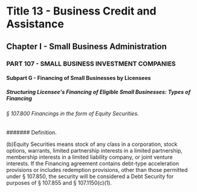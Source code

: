 
# Title 13 - Business Credit and Assistance
## Chapter I - Small Business Administration
### PART 107 - SMALL BUSINESS INVESTMENT COMPANIES
#### Subpart G - Financing of Small Businesses by Licensees
##### Structuring Licensee's Financing of Eligible Small Businesses: Types of Financing
###### § 107.800 Financings in the form of Equity Securities.
####### Definition.

(b)Equity Securities means stock of any class in a corporation, stock options, warrants, limited partnership interests in a limited partnership, membership interests in a limited liability company, or joint venture interests. If the Financing agreement contains debt-type acceleration provisions or includes redemption provisions, other than those permitted under § 107.850, the security will be considered a Debt Security for purposes of § 107.855 and § 107.1150(c)(1).
